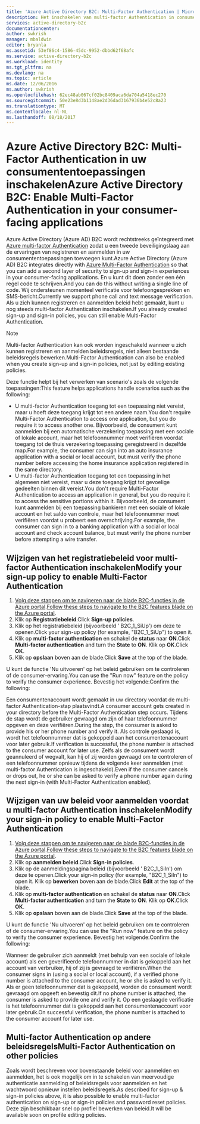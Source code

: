 ```yaml
---
title: 'Azure Active Directory B2C: Multi-Factor Authentication | Microsoft Docs'
description: Het inschakelen van multi-factor Authentication in consumententoepassingen beveiligd door Azure Active Directory B2C
services: active-directory-b2c
documentationcenter: 
author: swkrish
manager: mbaldwin
editor: bryanla
ms.assetid: 53ef86c4-1586-45dc-9952-dbbd62f68afc
ms.service: active-directory-b2c
ms.workload: identity
ms.tgt_pltfrm: na
ms.devlang: na
ms.topic: article
ms.date: 12/06/2016
ms.author: swkrish
ms.openlocfilehash: 62ec48ab067cf02bc8409aca6da704a5418ec270
ms.sourcegitcommit: 50e23e8d3b1148ae2d36dad3167936b4e52c8a23
ms.translationtype: MT
ms.contentlocale: nl-NL
ms.lasthandoff: 08/18/2017
---
```

# <a name="azure-active-directory-b2c-enable-multi-factor-authentication-in-your-consumer-facing-applications"></a><span data-ttu-id="b446d-103">Azure Active Directory B2C: Multi-Factor Authentication in uw consumententoepassingen inschakelen</span><span class="sxs-lookup"><span data-stu-id="b446d-103">Azure Active Directory B2C: Enable Multi-Factor Authentication in your consumer-facing applications</span></span>
<span data-ttu-id="b446d-104">Azure Active Directory (Azure AD) B2C wordt rechtstreeks geïntegreerd met [Azure multi-factor Authentication](../multi-factor-authentication/multi-factor-authentication.md) zodat u een tweede beveiligingslaag aan de ervaringen van registreren en aanmelden in uw consumententoepassingen toevoegen kunt.</span><span class="sxs-lookup"><span data-stu-id="b446d-104">Azure Active Directory (Azure AD) B2C integrates directly with [Azure Multi-Factor Authentication](../multi-factor-authentication/multi-factor-authentication.md) so that you can add a second layer of security to sign-up and sign-in experiences in your consumer-facing applications.</span></span> <span data-ttu-id="b446d-105">En u kunt dit doen zonder een één regel code te schrijven.</span><span class="sxs-lookup"><span data-stu-id="b446d-105">And you can do this without writing a single line of code.</span></span> <span data-ttu-id="b446d-106">Wij ondersteunen momenteel verificatie voor telefoongesprekken en SMS-bericht.</span><span class="sxs-lookup"><span data-stu-id="b446d-106">Currently we support phone call and text message verification.</span></span> <span data-ttu-id="b446d-107">Als u zich kunnen registreren en aanmelden beleid hebt gemaakt, kunt u nog steeds multi-factor Authentication inschakelen.</span><span class="sxs-lookup"><span data-stu-id="b446d-107">If you already created sign-up and sign-in policies, you can still enable Multi-Factor Authentication.</span></span>

> [!NOTE]
> <span data-ttu-id="b446d-108">Multi-factor Authentication kan ook worden ingeschakeld wanneer u zich kunnen registreren en aanmelden beleidsregels, niet alleen bestaande beleidsregels bewerken.</span><span class="sxs-lookup"><span data-stu-id="b446d-108">Multi-Factor Authentication can also be enabled when you create sign-up and sign-in policies, not just by editing existing policies.</span></span>
> 
> 

<span data-ttu-id="b446d-109">Deze functie helpt bij het verwerken van scenario's zoals de volgende toepassingen:</span><span class="sxs-lookup"><span data-stu-id="b446d-109">This feature helps applications handle scenarios such as the following:</span></span>

* <span data-ttu-id="b446d-110">U multi-factor Authentication toegang tot een toepassing niet vereist, maar u hoeft deze toegang krijgt tot een andere naam.</span><span class="sxs-lookup"><span data-stu-id="b446d-110">You don't require Multi-Factor Authentication to access one application, but you do require it to access another one.</span></span> <span data-ttu-id="b446d-111">Bijvoorbeeld, de consument kunt aanmelden bij een automatische verzekering toepassing met een sociale of lokale account, maar het telefoonnummer moet verifiëren voordat toegang tot de thuis verzekering toepassing geregistreerd in dezelfde map.</span><span class="sxs-lookup"><span data-stu-id="b446d-111">For example, the consumer can sign into an auto insurance application with a social or local account, but must verify the phone number before accessing the home insurance application registered in the same directory.</span></span>
* <span data-ttu-id="b446d-112">U multi-factor Authentication toegang tot een toepassing in het algemeen niet vereist, maar u deze toegang krijgt tot gevoelige gedeelten binnen dit vereist.</span><span class="sxs-lookup"><span data-stu-id="b446d-112">You don't require Multi-Factor Authentication to access an application in general, but you do require it to access the sensitive portions within it.</span></span> <span data-ttu-id="b446d-113">Bijvoorbeeld, de consument kunt aanmelden bij een toepassing bankieren met een sociale of lokale account en het saldo van controle, maar het telefoonnummer moet verifiëren voordat u probeert een overschrijving.</span><span class="sxs-lookup"><span data-stu-id="b446d-113">For example, the consumer can sign in to a banking application with a social or local account and check account balance, but must verify the phone number before attempting a wire transfer.</span></span>

## <a name="modify-your-sign-up-policy-to-enable-multi-factor-authentication"></a><span data-ttu-id="b446d-114">Wijzigen van het registratiebeleid voor multi-factor Authentication inschakelen</span><span class="sxs-lookup"><span data-stu-id="b446d-114">Modify your sign-up policy to enable Multi-Factor Authentication</span></span>
1. <span data-ttu-id="b446d-115">[Volg deze stappen om te navigeren naar de blade B2C-functies in de Azure portal](active-directory-b2c-app-registration.md#navigate-to-b2c-settings).</span><span class="sxs-lookup"><span data-stu-id="b446d-115">[Follow these steps to navigate to the B2C features blade on the Azure portal](active-directory-b2c-app-registration.md#navigate-to-b2c-settings).</span></span>
2. <span data-ttu-id="b446d-116">Klik op **Registratiebeleid**.</span><span class="sxs-lookup"><span data-stu-id="b446d-116">Click **Sign-up policies**.</span></span>
3. <span data-ttu-id="b446d-117">Klik op het registratiebeleid (bijvoorbeeld ' B2C_1_SiUp') om deze te openen.</span><span class="sxs-lookup"><span data-stu-id="b446d-117">Click your sign-up policy (for example, "B2C_1_SiUp") to open it.</span></span>
4. <span data-ttu-id="b446d-118">Klik op **multi-factor authentication** en schakel de **status** naar **ON**.</span><span class="sxs-lookup"><span data-stu-id="b446d-118">Click **Multi-factor authentication** and turn the **State** to **ON**.</span></span> <span data-ttu-id="b446d-119">Klik op **OK**.</span><span class="sxs-lookup"><span data-stu-id="b446d-119">Click **OK**.</span></span>
5. <span data-ttu-id="b446d-120">Klik op **opslaan** boven aan de blade.</span><span class="sxs-lookup"><span data-stu-id="b446d-120">Click **Save** at the top of the blade.</span></span>

<span data-ttu-id="b446d-121">U kunt de functie 'Nu uitvoeren' op het beleid gebruiken om te controleren of de consumer-ervaring.</span><span class="sxs-lookup"><span data-stu-id="b446d-121">You can use the "Run now" feature on the policy to verify the consumer experience.</span></span> <span data-ttu-id="b446d-122">Bevestig het volgende:</span><span class="sxs-lookup"><span data-stu-id="b446d-122">Confirm the following:</span></span>

<span data-ttu-id="b446d-123">Een consumentenaccount wordt gemaakt in uw directory voordat de multi-factor Authentication-stap plaatsvindt.</span><span class="sxs-lookup"><span data-stu-id="b446d-123">A consumer account gets created in your directory before the Multi-Factor Authentication step occurs.</span></span> <span data-ttu-id="b446d-124">Tijdens de stap wordt de gebruiker gevraagd om zijn of haar telefoonnummer opgeven en deze verifiëren.</span><span class="sxs-lookup"><span data-stu-id="b446d-124">During the step, the consumer is asked to provide his or her phone number and verify it.</span></span> <span data-ttu-id="b446d-125">Als controle geslaagd is, wordt het telefoonnummer dat is gekoppeld aan het consumentenaccount voor later gebruik.</span><span class="sxs-lookup"><span data-stu-id="b446d-125">If verification is successful, the phone number is attached to the consumer account for later use.</span></span> <span data-ttu-id="b446d-126">Zelfs als de consument wordt geannuleerd of wegvalt, kan hij of zij worden gevraagd om te controleren of een telefoonnummer opnieuw tijdens de volgende keer aanmelden (met multi-factor Authentication is ingeschakeld).</span><span class="sxs-lookup"><span data-stu-id="b446d-126">Even if the consumer cancels or drops out, he or she can be asked to verify a phone number again during the next sign-in (with Multi-Factor Authentication enabled).</span></span>

## <a name="modify-your-sign-in-policy-to-enable-multi-factor-authentication"></a><span data-ttu-id="b446d-127">Wijzigen van uw beleid voor aanmelden voordat u multi-factor Authentication inschakelen</span><span class="sxs-lookup"><span data-stu-id="b446d-127">Modify your sign-in policy to enable Multi-Factor Authentication</span></span>
1. <span data-ttu-id="b446d-128">[Volg deze stappen om te navigeren naar de blade B2C-functies in de Azure portal](active-directory-b2c-app-registration.md#navigate-to-b2c-settings).</span><span class="sxs-lookup"><span data-stu-id="b446d-128">[Follow these steps to navigate to the B2C features blade on the Azure portal](active-directory-b2c-app-registration.md#navigate-to-b2c-settings).</span></span>
2. <span data-ttu-id="b446d-129">Klik op **aanmelden beleid**.</span><span class="sxs-lookup"><span data-stu-id="b446d-129">Click **Sign-in policies**.</span></span>
3. <span data-ttu-id="b446d-130">Klik op de aanmeldingspagina beleid (bijvoorbeeld ' B2C_1_SiIn') om deze te openen.</span><span class="sxs-lookup"><span data-stu-id="b446d-130">Click your sign-in policy (for example, "B2C_1_SiIn") to open it.</span></span> <span data-ttu-id="b446d-131">Klik op **bewerken** boven aan de blade.</span><span class="sxs-lookup"><span data-stu-id="b446d-131">Click **Edit** at the top of the blade.</span></span>
4. <span data-ttu-id="b446d-132">Klik op **multi-factor authentication** en schakel de **status** naar **ON**.</span><span class="sxs-lookup"><span data-stu-id="b446d-132">Click **Multi-factor authentication** and turn the **State** to **ON**.</span></span> <span data-ttu-id="b446d-133">Klik op **OK**.</span><span class="sxs-lookup"><span data-stu-id="b446d-133">Click **OK**.</span></span>
5. <span data-ttu-id="b446d-134">Klik op **opslaan** boven aan de blade.</span><span class="sxs-lookup"><span data-stu-id="b446d-134">Click **Save** at the top of the blade.</span></span>

<span data-ttu-id="b446d-135">U kunt de functie 'Nu uitvoeren' op het beleid gebruiken om te controleren of de consumer-ervaring.</span><span class="sxs-lookup"><span data-stu-id="b446d-135">You can use the "Run now" feature on the policy to verify the consumer experience.</span></span> <span data-ttu-id="b446d-136">Bevestig het volgende:</span><span class="sxs-lookup"><span data-stu-id="b446d-136">Confirm the following:</span></span>

<span data-ttu-id="b446d-137">Wanneer de gebruiker zich aanmeldt (met behulp van een sociale of lokale account) als een geverifieerde telefoonnummer in dat is gekoppeld aan het account van verbruiker, hij of zij is gevraagd te verifiëren.</span><span class="sxs-lookup"><span data-stu-id="b446d-137">When the consumer signs in (using a social or local account), if a verified phone number is attached to the consumer account, he or she is asked to verify it.</span></span> <span data-ttu-id="b446d-138">Als er geen telefoonnummer dat is gekoppeld, worden de consument wordt gevraagd om opgeeft en bevestig dit.</span><span class="sxs-lookup"><span data-stu-id="b446d-138">If no phone number is attached, the consumer is asked to provide one and verify it.</span></span> <span data-ttu-id="b446d-139">Op een geslaagde verificatie is het telefoonnummer dat is gekoppeld aan het consumentenaccount voor later gebruik.</span><span class="sxs-lookup"><span data-stu-id="b446d-139">On successful verification, the phone number is attached to the consumer account for later use.</span></span>

## <a name="multi-factor-authentication-on-other-policies"></a><span data-ttu-id="b446d-140">Multi-factor Authentication op andere beleidsregels</span><span class="sxs-lookup"><span data-stu-id="b446d-140">Multi-Factor Authentication on other policies</span></span>
<span data-ttu-id="b446d-141">Zoals wordt beschreven voor bovenstaande beleid voor aanmelden en aanmelden, het is ook mogelijk om in te schakelen van meervoudige authenticatie aanmelding of beleidsregels voor aanmelden en het wachtwoord opnieuw instellen beleidsregels.</span><span class="sxs-lookup"><span data-stu-id="b446d-141">As described for sign-up & sign-in policies above, it is also possible to enable multi-factor authentication on sign-up or sign-in policies and password reset policies.</span></span> <span data-ttu-id="b446d-142">Deze zijn beschikbaar snel op profiel bewerken van beleid.</span><span class="sxs-lookup"><span data-stu-id="b446d-142">It will be available soon on profile editing policies.</span></span>


